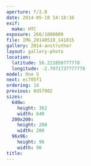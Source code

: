 ```yaml
---
aperture: f/2.0
date: 2014-05-18 14:18:16
exif:
  make: HTC
exposure: 266/1000000
file: IMG_20140518_141815
gallery: 2014-anstruther
layout: gallery-photo
location:
  latitude: 56.222850777778
  longitude: -2.7071737777778
model: One S
next: ec705f1
ordering: 14
previous: 0d57902
sizes:
  640w:
    height: 362
    width: 640
  200x200:
    height: 200
    width: 200
  96x96:
    height: 96
    width: 96
title: 
---
```

